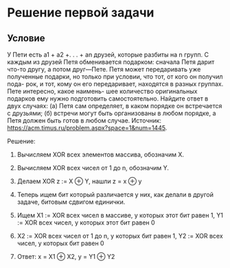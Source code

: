# Решение первой задачи 

## Условие 
У Пети есть a1 + a2 +. . . + an друзей, которые разбиты на n групп. С каждым из друзей
Петя обменивается подарком: сначала Петя дарит что-то другу, а потом друг—Пете. Петя может
передаривать уже полученные подарки, но только при условии, что тот, от кого он получил пода-
рок, и тот, кому он его передаривает, находятся в разных группах. Пете интересно, какое наимень-
шее количество оригинальных подарков ему нужно подготовить самостоятельно. Найдите ответ в
двух случаях: (а) Петя сам определяет, в каком порядке он встречается с друзьями; (б) встречи
могут быть организованы в любом порядке, а Петя должен быть готов в любом случае. Источник:
https://acm.timus.ru/problem.aspx?space=1&num=1445.



Решение: 

1) Вычисляем XOR всех элементов массива, обозначим X. 

2) Вычисляем XOR всех чисел от 1 до n, обозначим Y. 

3) Делаем XOR z := X ⊕ Y, нашли z = x ⊕ y

4) Теперь ищем бит который различается у них, как делали в другой задаче, битовым сдвигом единички. 

5) Ищем X1 := XOR всех чисел в массиве, у которых этот бит равен 1, Y1 := XOR всех чисел, у которых этот бит равен 0

6) X2 := XOR всех чисел от 1 до n, у которых бит равен 1, Y2 := XOR всех чисел, у которых бит равен 0

7) Ответ: x = X1 ⊕ X2, y = Y1 ⊕ Y2